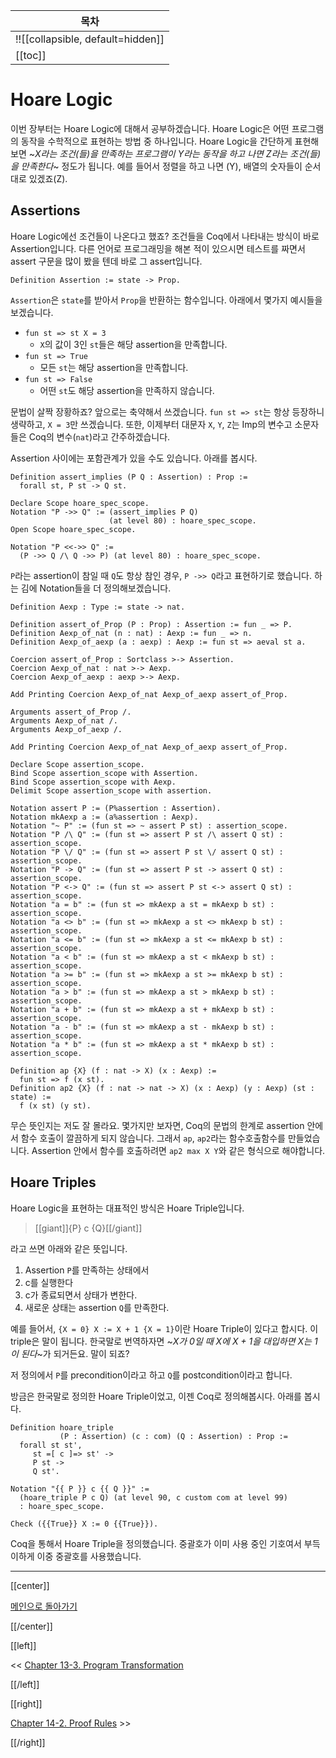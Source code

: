 | 목차 |
|-------------------|
|!![[collapsible, default=hidden]]  |
|[[toc]]|

# Hoare Logic

이번 장부터는 Hoare Logic에 대해서 공부하겠습니다. Hoare Logic은 어떤 프로그램의 동작을 수학적으로 표현하는 방법 중 하나입니다. Hoare Logic을 간단하게 표현해보면 ~_X라는 조건(들)을 만족하는 프로그램이 Y라는 동작을 하고 나면 Z라는 조건(들)을 만족한다_~ 정도가 됩니다. 예를 들어서 정렬을 하고 나면 (Y), 배열의 숫자들이 순서대로 있겠죠(Z).

## Assertions

Hoare Logic에선 조건들이 나온다고 했죠? 조건들을 Coq에서 나타내는 방식이 바로 Assertion입니다. 다른 언어로 프로그래밍을 해본 적이 있으시면 테스트를 짜면서 assert 구문을 많이 봤을 텐데 바로 그 assert입니다.

```coq
Definition Assertion := state -> Prop.
```

`Assertion`은 `state`를 받아서 `Prop`을 반환하는 함수입니다. 아래에서 몇가지 예시들을 보겠습니다.

- `fun st => st X = 3`
  - `X`의 값이 3인 `st`들은 해당 assertion을 만족합니다.
- `fun st => True`
  - 모든 `st`는 해당 assertion을 만족합니다.
- `fun st => False`
  - 어떤 `st`도 해당 assertion을 만족하지 않습니다.

문법이 살짝 장황하죠? 앞으로는 축약해서 쓰겠습니다. `fun st => st`는 항상 등장하니 생략하고, `X = 3`만 쓰겠습니다. 또한, 이제부터 대문자 `X`, `Y`, `Z`는 Imp의 변수고 소문자들은 Coq의 변수(`nat`)라고 간주하겠습니다.

Assertion 사이에는 포함관계가 있을 수도 있습니다. 아래를 봅시다.

```coq, line_num
Definition assert_implies (P Q : Assertion) : Prop :=
  forall st, P st -> Q st.

Declare Scope hoare_spec_scope.
Notation "P ->> Q" := (assert_implies P Q)
                      (at level 80) : hoare_spec_scope.
Open Scope hoare_spec_scope.

Notation "P <<->> Q" :=
  (P ->> Q /\ Q ->> P) (at level 80) : hoare_spec_scope.
```

`P`라는 assertion이 참일 때 `Q`도 항상 참인 경우, `P ->> Q`라고 표현하기로 했습니다. 하는 김에 Notation들을 더 정의해보겠습니다.

```coq, line_num
Definition Aexp : Type := state -> nat.

Definition assert_of_Prop (P : Prop) : Assertion := fun _ => P.
Definition Aexp_of_nat (n : nat) : Aexp := fun _ => n.
Definition Aexp_of_aexp (a : aexp) : Aexp := fun st => aeval st a.

Coercion assert_of_Prop : Sortclass >-> Assertion.
Coercion Aexp_of_nat : nat >-> Aexp.
Coercion Aexp_of_aexp : aexp >-> Aexp.

Add Printing Coercion Aexp_of_nat Aexp_of_aexp assert_of_Prop.

Arguments assert_of_Prop /.
Arguments Aexp_of_nat /.
Arguments Aexp_of_aexp /.

Add Printing Coercion Aexp_of_nat Aexp_of_aexp assert_of_Prop.

Declare Scope assertion_scope.
Bind Scope assertion_scope with Assertion.
Bind Scope assertion_scope with Aexp.
Delimit Scope assertion_scope with assertion.

Notation assert P := (P%assertion : Assertion).
Notation mkAexp a := (a%assertion : Aexp).
Notation "~ P" := (fun st => ~ assert P st) : assertion_scope.
Notation "P /\ Q" := (fun st => assert P st /\ assert Q st) : assertion_scope.
Notation "P \/ Q" := (fun st => assert P st \/ assert Q st) : assertion_scope.
Notation "P -> Q" := (fun st => assert P st -> assert Q st) : assertion_scope.
Notation "P <-> Q" := (fun st => assert P st <-> assert Q st) : assertion_scope.
Notation "a = b" := (fun st => mkAexp a st = mkAexp b st) : assertion_scope.
Notation "a <> b" := (fun st => mkAexp a st <> mkAexp b st) : assertion_scope.
Notation "a <= b" := (fun st => mkAexp a st <= mkAexp b st) : assertion_scope.
Notation "a < b" := (fun st => mkAexp a st < mkAexp b st) : assertion_scope.
Notation "a >= b" := (fun st => mkAexp a st >= mkAexp b st) : assertion_scope.
Notation "a > b" := (fun st => mkAexp a st > mkAexp b st) : assertion_scope.
Notation "a + b" := (fun st => mkAexp a st + mkAexp b st) : assertion_scope.
Notation "a - b" := (fun st => mkAexp a st - mkAexp b st) : assertion_scope.
Notation "a * b" := (fun st => mkAexp a st * mkAexp b st) : assertion_scope.

Definition ap {X} (f : nat -> X) (x : Aexp) :=
  fun st => f (x st).
Definition ap2 {X} (f : nat -> nat -> X) (x : Aexp) (y : Aexp) (st : state) :=
  f (x st) (y st).
```

무슨 뜻인지는 저도 잘 몰라요. 몇가지만 보자면, Coq의 문법의 한계로 assertion 안에서 함수 호출이 깔끔하게 되지 않습니다. 그래서 `ap`, `ap2`라는 함수호출함수를 만들었습니다. Assertion 안에서 함수를 호출하려면 `ap2 max X Y`와 같은 형식으로 해야합니다.

## Hoare Triples

Hoare Logic을 표현하는 대표적인 방식은 Hoare Triple입니다.

> [[giant]]{P} c {Q}[[/giant]]

라고 쓰면 아래와 같은 뜻입니다.

1. Assertion `P`를 만족하는 상태에서
1. c를 실행한다
1. c가 종료되면서 상태가 변한다.
1. 새로운 상태는 assertion `Q`를 만족한다.

예를 들어서, `{X = 0} X := X + 1 {X = 1}`이란 Hoare Triple이 있다고 합시다. 이 triple은 말이 됩니다. 한국말로 번역하자면 ~_X가 0일 때 X에 X + 1을 대입하면 X는 1이 된다_~가 되거든요. 말이 되죠?

저 정의에서 `P`를 precondition이라고 하고 `Q`를 postcondition이라고 합니다.

방금은 한국말로 정의한 Hoare Triple이었고, 이젠 Coq로 정의해봅시다. 아래를 봅시다.

```coq, line_num
Definition hoare_triple
           (P : Assertion) (c : com) (Q : Assertion) : Prop :=
  forall st st',
     st =[ c ]=> st' ->
     P st ->
     Q st'.

Notation "{{ P }} c {{ Q }}" :=
  (hoare_triple P c Q) (at level 90, c custom com at level 99)
  : hoare_spec_scope.

Check ({{True}} X := 0 {{True}}).
```

Coq을 통해서 Hoare Triple을 정의했습니다. 중괄호가 이미 사용 중인 기호여서 부득이하게 이중 중괄호를 사용했습니다.

---

[[center]]

[메인으로 돌아가기](index.html)

[[/center]]

[[left]]

<< [Chapter 13-3. Program Transformation](Chap13-3.html)

[[/left]]

[[right]]

[Chapter 14-2. Proof Rules](Chap14-2.html) >>

[[/right]]
